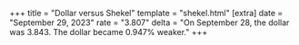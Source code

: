+++
title = "Dollar versus Shekel"
template = "shekel.html"
[extra]
date = "September 29, 2023"
rate = "3.807"
delta = "On September 28, the dollar was 3.843. The dollar became 0.947% weaker."
+++
